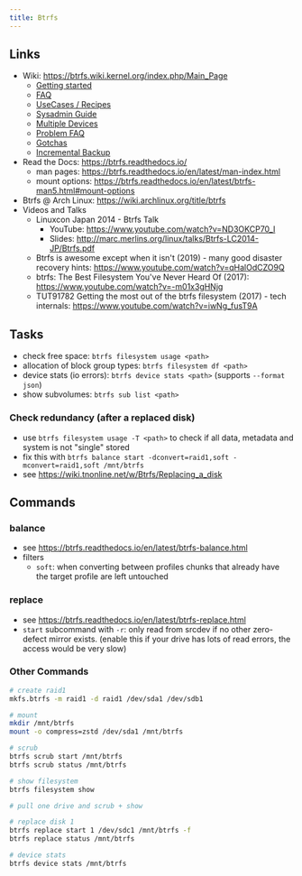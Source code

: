 ```yaml
---
title: Btrfs
---
```


## Links
- Wiki: https://btrfs.wiki.kernel.org/index.php/Main_Page
  - [Getting started](https://btrfs.wiki.kernel.org/index.php/Getting_started)
  - [FAQ](https://btrfs.wiki.kernel.org/index.php/FAQ)
  - [UseCases / Recipes](https://btrfs.wiki.kernel.org/index.php/UseCases)
  - [Sysadmin Guide](https://btrfs.wiki.kernel.org/index.php/SysadminGuide)
  - [Multiple Devices](https://btrfs.wiki.kernel.org/index.php/Using_Btrfs_with_Multiple_Devices)
  - [Problem FAQ](https://btrfs.wiki.kernel.org/index.php/Problem_FAQ)
  - [Gotchas](https://btrfs.wiki.kernel.org/index.php/Gotchas)
  - [Incremental Backup](https://btrfs.wiki.kernel.org/index.php/Incremental_Backup)
- Read the Docs: https://btrfs.readthedocs.io/
  - man pages: https://btrfs.readthedocs.io/en/latest/man-index.html
  - mount options: https://btrfs.readthedocs.io/en/latest/btrfs-man5.html#mount-options
- Btrfs @ Arch Linux: https://wiki.archlinux.org/title/btrfs
- Videos and Talks
  - Linuxcon Japan 2014 - Btrfs Talk
    - YouTube: https://www.youtube.com/watch?v=ND3OKCP70_I
    - Slides: http://marc.merlins.org/linux/talks/Btrfs-LC2014-JP/Btrfs.pdf
  - Btrfs is awesome except when it isn't (2019) - many good disaster recovery hints: https://www.youtube.com/watch?v=qHalOdCZO9Q
  - btrfs: The Best Filesystem You've Never Heard Of (2017): https://www.youtube.com/watch?v=-m01x3gHNjg
  - TUT91782 Getting the most out of the btrfs filesystem (2017) - tech internals: https://www.youtube.com/watch?v=iwNg_fusT9A

## Tasks
- check free space: `btrfs filesystem usage <path>`
- allocation of block group types: `btrfs filesystem df <path>`
- device stats (io errors): `btrfs device stats <path>` (supports `--format json`)
- show subvolumes: `btrfs sub list <path>`

### Check redundancy (after a replaced disk)
- use `btrfs filesystem usage -T <path>` to check if all data, metadata and system is not "single" stored
- fix this with `btrfs balance start -dconvert=raid1,soft -mconvert=raid1,soft /mnt/btrfs`
- see https://wiki.tnonline.net/w/Btrfs/Replacing_a_disk

## Commands

### balance
- see https://btrfs.readthedocs.io/en/latest/btrfs-balance.html
- filters
  - `soft`: when converting between profiles chunks that already have the target profile are left untouched

### replace
- see https://btrfs.readthedocs.io/en/latest/btrfs-replace.html
- `start` subcommand with `-r`: only read from srcdev if no other zero-defect mirror exists. (enable this if your drive has lots of read errors, the access would be very slow)

### Other Commands
```bash
# create raid1
mkfs.btrfs -m raid1 -d raid1 /dev/sda1 /dev/sdb1

# mount
mkdir /mnt/btrfs
mount -o compress=zstd /dev/sda1 /mnt/btrfs

# scrub
btrfs scrub start /mnt/btrfs
btrfs scrub status /mnt/btrfs

# show filesystem
btrfs filesystem show

# pull one drive and scrub + show

# replace disk 1
btrfs replace start 1 /dev/sdc1 /mnt/btrfs -f
btrfs replace status /mnt/btrfs

# device stats
btrfs device stats /mnt/btrfs
```
